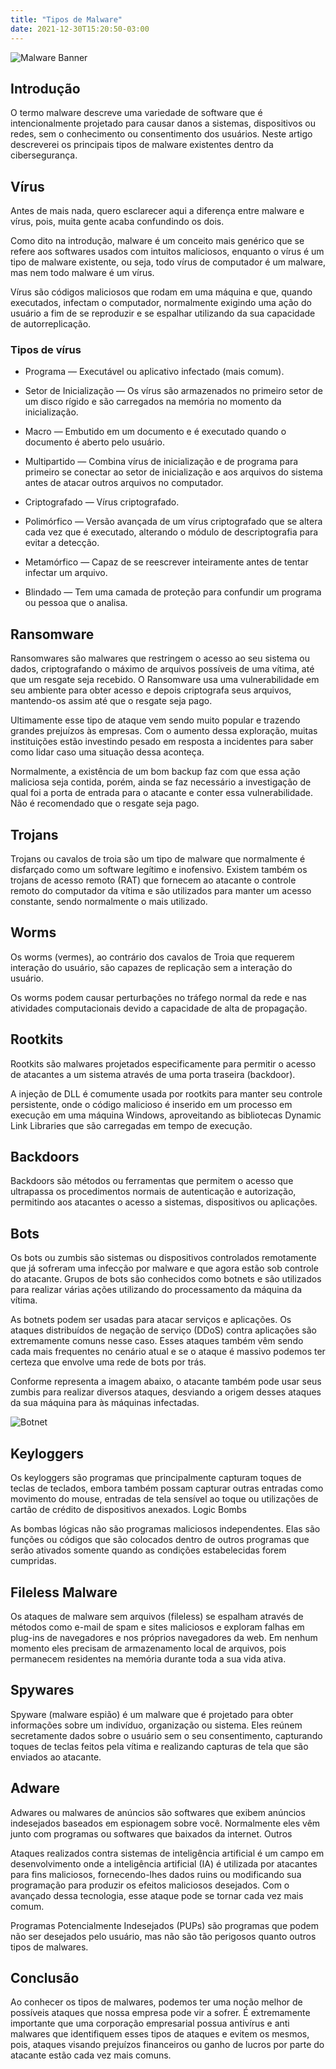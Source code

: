 ```yaml
---
title: "Tipos de Malware"
date: 2021-12-30T15:20:50-03:00
---
```


![Malware Banner](/malware-banner.jpg)

## Introdução

O termo malware descreve uma variedade de software que é intencionalmente projetado para causar danos a sistemas, dispositivos ou redes, sem o conhecimento ou consentimento dos usuários. Neste artigo descreverei os principais tipos de malware existentes dentro da cibersegurança.

## Vírus

Antes de mais nada, quero esclarecer aqui a diferença entre malware e vírus, pois, muita gente acaba confundindo os dois.

Como dito na introdução, malware é um conceito mais genérico que se refere aos softwares usados com intuitos maliciosos, enquanto o vírus é um tipo de malware existente, ou seja, todo vírus de computador é um malware, mas nem todo malware é um vírus.

Vírus são códigos maliciosos que rodam em uma máquina e que, quando executados, infectam o computador, normalmente exigindo uma ação do usuário a fim de se reproduzir e se espalhar utilizando da sua capacidade de autorreplicação.

### Tipos de vírus

* Programa — Executável ou aplicativo infectado (mais comum). 

* Setor de Inicialização — Os vírus são armazenados no primeiro setor de um disco rígido e são carregados na memória no momento da inicialização.  

* Macro — Embutido em um documento e é executado quando o documento é aberto pelo usuário.  

* Multipartido — Combina vírus de inicialização e de programa para primeiro se conectar ao setor de inicialização e aos arquivos do sistema antes de atacar outros arquivos no computador.  

* Criptografado — Vírus criptografado.  

* Polimórfico — Versão avançada de um vírus criptografado que se altera cada vez que é executado, alterando o módulo de descriptografia para evitar a detecção.

* Metamórfico — Capaz de se reescrever inteiramente antes de tentar infectar um arquivo.  

* Blindado — Tem uma camada de proteção para confundir um programa ou pessoa que o analisa.  

## Ransomware

Ransomwares são malwares que restringem o acesso ao seu sistema ou dados, criptografando o máximo de arquivos possíveis de uma vítima, até que um resgate seja recebido. O Ransomware usa uma vulnerabilidade em seu ambiente para obter acesso e depois criptografa seus arquivos, mantendo-os assim até que o resgate seja pago.

Ultimamente esse tipo de ataque vem sendo muito popular e trazendo grandes prejuízos às empresas. Com o aumento dessa exploração, muitas instituições estão investindo pesado em resposta a incidentes para saber como lidar caso uma situação dessa aconteça.

Normalmente, a existência de um bom backup faz com que essa ação maliciosa seja contida, porém, ainda se faz necessário a investigação de qual foi a porta de entrada para o atacante e conter essa vulnerabilidade. Não é recomendado que o resgate seja pago.

## Trojans

Trojans ou cavalos de troia são um tipo de malware que normalmente é disfarçado como um software legítimo e inofensivo. Existem também os trojans de acesso remoto (RAT) que fornecem ao atacante o controle remoto do computador da vítima e são utilizados para manter um acesso constante, sendo normalmente o mais utilizado.

## Worms

Os worms (vermes), ao contrário dos cavalos de Troia que requerem interação do usuário, são capazes de replicação sem a interação do usuário.

Os worms podem causar perturbações no tráfego normal da rede e nas atividades computacionais devido a capacidade de alta de propagação.

## Rootkits

Rootkits são malwares projetados especificamente para permitir o acesso de atacantes a um sistema através de uma porta traseira (backdoor).

A injeção de DLL é comumente usada por rootkits para manter seu controle persistente, onde o código malicioso é inserido em um processo em execução em uma máquina Windows, aproveitando as bibliotecas Dynamic Link Libraries que são carregadas em tempo de execução.

## Backdoors

Backdoors são métodos ou ferramentas que permitem o acesso que ultrapassa os procedimentos normais de autenticação e autorização, permitindo aos atacantes o acesso a sistemas, dispositivos ou aplicações.

## Bots

Os bots ou zumbis são sistemas ou dispositivos controlados remotamente que já sofreram uma infecção por malware e que agora estão sob controle do atacante. Grupos de bots são conhecidos como botnets e são utilizados para realizar várias ações utilizando do processamento da máquina da vítima.

As botnets podem ser usadas para atacar serviços e aplicações. Os ataques distribuídos de negação de serviço (DDoS) contra aplicações são extremamente comuns nesse caso. Esses ataques também vêm sendo cada mais frequentes no cenário atual e se o ataque é massivo podemos ter certeza que envolve uma rede de bots por trás.

Conforme representa a imagem abaixo, o atacante também pode usar seus zumbis para realizar diversos ataques, desviando a origem desses ataques da sua máquina para às máquinas infectadas.

![Botnet](/botnet.png)

## Keyloggers

Os keyloggers são programas que principalmente capturam toques de teclas de teclados, embora também possam capturar outras entradas como movimento do mouse, entradas de tela sensível ao toque ou utilizações de cartão de crédito de dispositivos anexados.
Logic Bombs

As bombas lógicas não são programas maliciosos independentes. Elas são funções ou códigos que são colocados dentro de outros programas que serão ativados somente quando as condições estabelecidas forem cumpridas.

## Fileless Malware

Os ataques de malware sem arquivos (fileless) se espalham através de métodos como e-mail de spam e sites maliciosos e exploram falhas em plug-ins de navegadores e nos próprios navegadores da web. Em nenhum momento eles precisam de armazenamento local de arquivos, pois permanecem residentes na memória durante toda a sua vida ativa.

## Spywares

Spyware (malware espião) é um malware que é projetado para obter informações sobre um indivíduo, organização ou sistema. Eles reúnem secretamente dados sobre o usuário sem o seu consentimento, capturando toques de teclas feitos pela vítima e realizando capturas de tela que são enviados ao atacante.

## Adware

Adwares ou malwares de anúncios são softwares que exibem anúncios indesejados baseados em espionagem sobre você. Normalmente eles vêm junto com programas ou softwares que baixados da internet.
Outros

Ataques realizados contra sistemas de inteligência artificial é um campo em desenvolvimento onde a inteligência artificial (IA) é utilizada por atacantes para fins maliciosos, fornecendo-lhes dados ruins ou modificando sua programação para produzir os efeitos maliciosos desejados. Com o avançado dessa tecnologia, esse ataque pode se tornar cada vez mais comum.

Programas Potencialmente Indesejados (PUPs) são programas que podem não ser desejados pelo usuário, mas não são tão perigosos quanto outros tipos de malwares.

## Conclusão

Ao conhecer os tipos de malwares, podemos ter uma noção melhor de possíveis ataques que nossa empresa pode vir a sofrer. É extremamente importante que uma corporação empresarial possua antivírus e anti malwares que identifiquem esses tipos de ataques e evitem os mesmos, pois, ataques visando prejuízos financeiros ou ganho de lucros por parte do atacante estão cada vez mais comuns.
